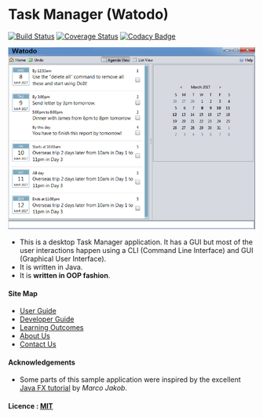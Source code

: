 # Task Manager (Watodo)

[![Build Status](https://travis-ci.org/CS2103JAN2017-T15-B2/main.svg?branch=master)](https://travis-ci.org/CS2103JAN2017-T15-B2/main)
[![Coverage Status](https://coveralls.io/repos/github/CS2103JAN2017-T15-B2/main/badge.svg?branch=master)](https://coveralls.io/github/CS2103JAN2017-T15-B2/main?branch=master)
[![Codacy Badge](https://api.codacy.com/project/badge/Grade/857c47cb66ee4331b2d3a40440b19f1a)](https://www.codacy.com/app/CS2103JAN2017-T15-B2/main?utm_source=github.com&amp;utm_medium=referral&amp;utm_content=CS2103JAN2017-T15-B2/main&amp;utm_campaign=Badge_Grade)

<img src="docs/images/Ui.png" width="600"><br>

* This is a desktop Task Manager application. It has a GUI but most of the user interactions happen using
  a CLI (Command Line Interface) and GUI (Graphical User Interface).
* It is written in Java.
* It is **written in OOP fashion**.

#### Site Map
* [User Guide](docs/UserGuide.md)
* [Developer Guide](docs/DeveloperGuide.md)
* [Learning Outcomes](docs/LearningOutcomes.md)
* [About Us](docs/AboutUs.md)
* [Contact Us](docs/ContactUs.md)


#### Acknowledgements

* Some parts of this sample application were inspired by the excellent
  [Java FX tutorial](http://code.makery.ch/library/javafx-8-tutorial/) by *Marco Jakob*.


#### Licence : [MIT](LICENSE)
